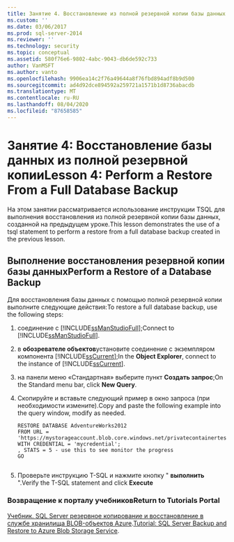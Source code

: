 ```yaml
---
title: Занятие 4. Восстановление из полной резервной копии базы данных | Документация Майкрософт
ms.custom: ''
ms.date: 03/06/2017
ms.prod: sql-server-2014
ms.reviewer: ''
ms.technology: security
ms.topic: conceptual
ms.assetid: 580f76e6-9802-4abc-9043-db6de592c733
author: VanMSFT
ms.author: vanto
ms.openlocfilehash: 9906ea14c2f76a49644a8f76fbd894adf8b9d500
ms.sourcegitcommit: ad4d92dce894592a259721a1571b1d8736abacdb
ms.translationtype: MT
ms.contentlocale: ru-RU
ms.lasthandoff: 08/04/2020
ms.locfileid: "87658585"
---
```

# <a name="lesson-4-perform-a-restore-from-a-full-database-backup"></a><span data-ttu-id="5077f-102">Занятие 4: Восстановление базы данных из полной резервной копии</span><span class="sxs-lookup"><span data-stu-id="5077f-102">Lesson 4: Perform a Restore From a Full Database Backup</span></span>
  <span data-ttu-id="5077f-103">На этом занятии рассматривается использование инструкции TSQL для выполнения восстановления из полной резервной копии базы данных, созданной на предыдущем уроке.</span><span class="sxs-lookup"><span data-stu-id="5077f-103">This lesson demonstrates the use of a tsql statement to perform a restore from a full database backup created in the previous lesson.</span></span>  
  
## <a name="perform-a-restore-of-a-database-backup"></a><span data-ttu-id="5077f-104">Выполнение восстановления резервной копии базы данных</span><span class="sxs-lookup"><span data-stu-id="5077f-104">Perform a Restore of a Database Backup</span></span>  
 <span data-ttu-id="5077f-105">Для восстановления базы данных с помощью полной резервной копии выполните следующие действия:</span><span class="sxs-lookup"><span data-stu-id="5077f-105">To restore a full database backup, use the following steps:</span></span>  
  
1.  <span data-ttu-id="5077f-106">соединение с [!INCLUDE[ssManStudioFull](../includes/ssmanstudiofull-md.md)];</span><span class="sxs-lookup"><span data-stu-id="5077f-106">Connect to [!INCLUDE[ssManStudioFull](../includes/ssmanstudiofull-md.md)].</span></span>  
  
2.  <span data-ttu-id="5077f-107">в **обозревателе объектов**установите соединение с экземпляром компонента [!INCLUDE[ssCurrent](../includes/sscurrent-md.md)];</span><span class="sxs-lookup"><span data-stu-id="5077f-107">In the **Object Explorer**, connect to the instance of [!INCLUDE[ssCurrent](../includes/sscurrent-md.md)].</span></span>  
  
3.  <span data-ttu-id="5077f-108">на панели меню «Стандартная» выберите пункт **Создать запрос**;</span><span class="sxs-lookup"><span data-stu-id="5077f-108">On the Standard menu bar, click **New Query**.</span></span>  
  
4.  <span data-ttu-id="5077f-109">Скопируйте и вставьте следующий пример в окно запроса (при необходимости измените).</span><span class="sxs-lookup"><span data-stu-id="5077f-109">Copy and paste the following example into the query window, modify as needed.</span></span>  
  
    ```  
    RESTORE DATABASE AdventureWorks2012   
    FROM URL = 'https://mystorageaccount.blob.core.windows.net/privatecontainertest/AdventureWorks2012.bak'   
    WITH CREDENTIAL = 'mycredential';  
    , STATS = 5 - use this to see monitor the progress  
    GO  
  
    ```  
  
5.  <span data-ttu-id="5077f-110">Проверьте инструкцию T-SQL и нажмите кнопку " **выполнить** ".</span><span class="sxs-lookup"><span data-stu-id="5077f-110">Verify the T-SQL statement and click **Execute**</span></span>  
  
### <a name="return-to-tutorials-portal"></a><span data-ttu-id="5077f-111">Возвращение к порталу учебников</span><span class="sxs-lookup"><span data-stu-id="5077f-111">Return to Tutorials Portal</span></span>  
 <span data-ttu-id="5077f-112">[Учебник. SQL Server резервное копирование и восстановление в службе хранилища BLOB-объектов Azure](../relational-databases/tutorial-sql-server-backup-and-restore-to-azure-blob-storage-service.md).</span><span class="sxs-lookup"><span data-stu-id="5077f-112">[Tutorial: SQL Server Backup and Restore to Azure Blob Storage Service](../relational-databases/tutorial-sql-server-backup-and-restore-to-azure-blob-storage-service.md).</span></span>  
  
  
